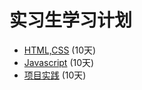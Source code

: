 # 实习生学习计划
- [HTML,CSS](/task001.md)  (10天)
- [Javascript](/task002.md) (10天)
- [项目实践](/task003.md) (10天)
